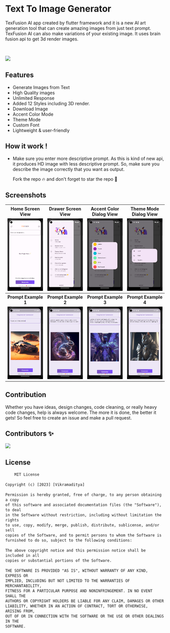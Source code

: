 # Text To Image Generator

TexFusion AI app created by flutter framework and it is a new AI art generation tool that can create amazing images from just text prompt. TexFusion AI can also make variations of your existing image. It uses brain fusion api to get 3d render images.

<Br>
<p align="left">
<a href="https://github.com/VikramadityaDev/text_to_image_gen/releases/download/v1.0.5/app-armeabi-v7a-release.apk"><img src="https://img.shields.io/github/downloads/VikramadityaDev/text_to_image_gen/total?color=g&label=Downloads&logo=android&logoColor=white&style=for-the-badge"></a>
</p>

## Features
- Generate Images from Text
- High Quality images
- Unlimited Response
- Added 12 Styles including 3D render.
- Download Image
- Accent Color Mode
- Theme Mode
- Custom Font
- Lightweight & user-friendly

## How it work !
- Make sure you enter more descriptive prompt. As this is kind of new api, it produces HD image with less descriptive prompt. So, make sure you describe the image correctly that you want as output.

    Fork the repo 🔥 and don't forget to star the repo 🌟

## Screenshots
<Table>
    <tr>                   
        <th>Home Screen View</th>
        <th>Drawer Screen View</th>
        <th>Accent Color Dialog View</th>
        <th>Theme Mode Dialog View</th>
    </tr>
    <tr>
        <td><img src="screenshots/Screenshot 8.png" width=300/></td>
        <td><img src="screenshots/Screenshot 5.png" width=300/></td>
        <td><img src="screenshots/Screenshot 6.png" width=300/></td>
        <td><img src="screenshots/Screenshot 7.png" width=300/></td>
    </tr>
    <tr>                   
        <th>Prompt Example 1</th>
        <th>Prompt Example 2</th>
        <th>Prompt Example 3</th>
        <th>Prompt Example 4</th>
    </tr>
    <tr>
        <td><img src="screenshots/Screenshot 1.png" width=300/></td>
        <td><img src="screenshots/Screenshot 2.png" width=300/></td>
        <td><img src="screenshots/Screenshot 3.png" width=300/></td>
        <td><img src="screenshots/Screenshot 4.png" width=300/></td>
    </tr>
</Table>

## Contribution
Whether you have ideas, design changes, code cleaning, or really heavy code changes, help is always welcome. The more it is done, the better it gets! So feel free to create an issue and make a pull request.

## Contributors ✨
[![](https://opencollective.com/text_to_image_gen/contributors.svg?width=890&button=false)](https://github.com/VikramadityaDev/text_to_image_gen/graphs/contributors)

    
## License
```
    MIT License

Copyright (c) [2023] [Vikramaditya]

Permission is hereby granted, free of charge, to any person obtaining a copy
of this software and associated documentation files (the "Software"), to deal
in the Software without restriction, including without limitation the rights
to use, copy, modify, merge, publish, distribute, sublicense, and/or sell
copies of the Software, and to permit persons to whom the Software is
furnished to do so, subject to the following conditions:

The above copyright notice and this permission notice shall be included in all
copies or substantial portions of the Software.

THE SOFTWARE IS PROVIDED "AS IS", WITHOUT WARRANTY OF ANY KIND, EXPRESS OR
IMPLIED, INCLUDING BUT NOT LIMITED TO THE WARRANTIES OF MERCHANTABILITY,
FITNESS FOR A PARTICULAR PURPOSE AND NONINFRINGEMENT. IN NO EVENT SHALL THE
AUTHORS OR COPYRIGHT HOLDERS BE LIABLE FOR ANY CLAIM, DAMAGES OR OTHER
LIABILITY, WHETHER IN AN ACTION OF CONTRACT, TORT OR OTHERWISE, ARISING FROM,
OUT OF OR IN CONNECTION WITH THE SOFTWARE OR THE USE OR OTHER DEALINGS IN THE
SOFTWARE.
```
